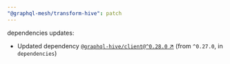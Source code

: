 ```yaml
---
"@graphql-mesh/transform-hive": patch
---
```

dependencies updates:
  - Updated dependency [`@graphql-hive/client@^0.28.0` ↗︎](https://www.npmjs.com/package/@graphql-hive/client/v/0.28.0) (from `^0.27.0`, in `dependencies`)
